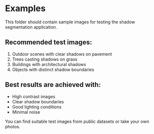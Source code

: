 # Examples

This folder should contain sample images for testing the shadow segmentation application.

## Recommended test images:
1. Outdoor scenes with clear shadows on pavement
2. Trees casting shadows on grass
3. Buildings with architectural shadows
4. Objects with distinct shadow boundaries

## Best results are achieved with:
- High contrast images
- Clear shadow boundaries
- Good lighting conditions
- Minimal noise

You can find suitable test images from public datasets or take your own photos.
